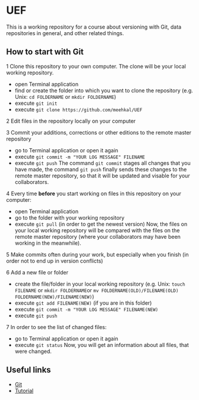 # UEF

This is a working repository for a course about versioning with Git, data repositories in general, and other related things.

## How to start with Git
1 Clone this repository to your own computer. The clone will be your local working repository.
  - open Terminal application
  - find or create the folder into which you want to clone the repository (e.g. Unix: `cd FOLDERNAME` or `mkdir FOLDERNAME`)
  - execute `git init`
  - execute `git clone https://github.com/meehkal/UEF`

2 Edit files in the repository locally on your computer

3 Commit your additions, corrections or other editions to the remote master repository
  - go to Terminal application or open it again
  - execute `git commit -m "YOUR LOG MESSAGE" FILENAME`
  - execute `git push`
The command `git commit` stages all changes that you have made, the command `git push` finally sends these changes to the remote master repository, so that it will be updated and visable for your collaborators.

4 Every time **before** you start working on files in this repository on your computer:
- open Terminal application
- go to the folder with your working repository
- execute `git pull` (in order to get the newest version)
Now, the files on your local working repository will be compared with the files on the remote master repository (where your collaborators may have been working in the meanwhile).

5 Make commits often during your work, but especially when you finish (in order not to end up in version conflicts)

6 Add a new file or folder
- create the file/folder in your local working repository (e.g. Unix: `touch FILENAME` or `mkdir FOLDERNAME`or `mv FOLDERNAME(OLD)/FILENAME(OLD) FOLDERNAME(NEW)/FILENAME(NEW)`)
- execute `git add FILENAME(NEW)` (if you are in this folder)
- execute `git commit -m "YOUR LOG MESSAGE" FILENAME(NEW)`
- execute `git push`

7 In order to see the list of changed files:
- go to Terminal application or open it again 
- execute `git status`
Now, you will get an information about all files, that were changed.

## Useful links
- [Git](https://en.wikipedia.org/wiki/Git)
- [Tutorial](https://docs.github.com/en/get-started/start-your-journey/hello-world)
